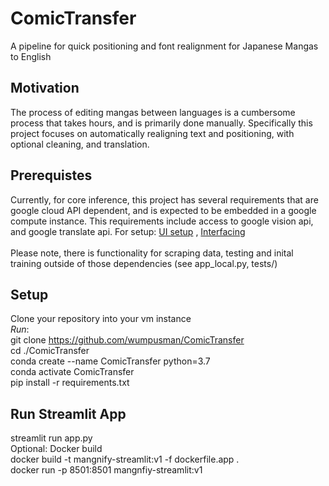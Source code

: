 # ComicTransfer
A pipeline for quick positioning and font realignment for Japanese Mangas to English

## Motivation
The process of editing mangas between languages is a cumbersome process 
that takes hours, and is primarily done manually.
Specifically this project focuses on automatically realigning text and positioning,
with optional cleaning, and translation.

## Prerequistes
Currently, for core inference, this project has several requirements that are google cloud API dependent, and is expected to
be embedded in a google compute instance. This requirements include access to google vision api, and google translate api. 
For setup: [UI setup](https://cloud.google.com/compute/docs/quickstart-linux) , 
[Interfacing](https://cloud.google.com/compute/docs/ssh-in-browser)
<br><br>
Please note, there is functionality for scraping data, testing and inital training outside of those
dependencies (see app_local.py, tests/)


## Setup
Clone your repository into your vm instance
<br>
<i>Run</i>:
<br>
git clone https://github.com/wumpusman/ComicTransfer
<br>
cd ./ComicTransfer
<br>
conda create --name ComicTransfer python=3.7
<br>
conda activate ComicTransfer
<br>
pip install -r requirements.txt
<br>

## Run Streamlit App
streamlit run app.py
<br>
Optional: Docker build
<br>
docker build -t mangnify-streamlit:v1 -f dockerfile.app .
<br>
docker run -p 8501:8501 mangnfiy-streamlit:v1